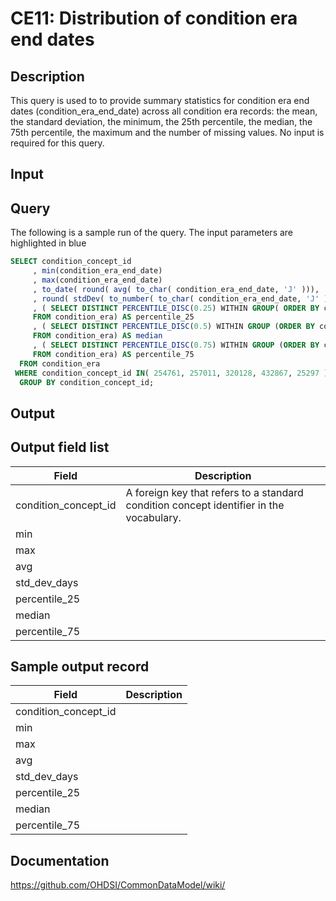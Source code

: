 <!---
Group:condition era
Name:CE11 Distribution of condition era end dates
Author:Patrick Ryan
CDM Version: 5.0
-->

# CE11: Distribution of condition era end dates

## Description
This query is used to to provide summary statistics for condition era end dates (condition_era_end_date) across all condition era records: the mean, the standard deviation, the minimum, the 25th percentile, the median, the 75th percentile, the maximum and the number of missing values. No input is required for this query.

## Input <None>

## Query
The following is a sample run of the query. The input parameters are highlighted in  blue

```sql
SELECT condition_concept_id
     , min(condition_era_end_date)
     , max(condition_era_end_date)
     , to_date( round( avg( to_char( condition_era_end_date, 'J' ))), 'J')
     , round( stdDev( to_number( to_char( condition_era_end_date, 'J' ), 9999999 ))) AS std_dev_days
     , ( SELECT DISTINCT PERCENTILE_DISC(0.25) WITHIN GROUP( ORDER BY condition_era_end_date ) over () 
     FROM condition_era) AS percentile_25
     , ( SELECT DISTINCT PERCENTILE_DISC(0.5) WITHIN GROUP (ORDER BY condition_era_end_date ) over ()
     FROM condition_era) AS median
     , ( SELECT DISTINCT PERCENTILE_DISC(0.75) WITHIN GROUP (ORDER BY condition_era_end_date ) over ()
     FROM condition_era) AS percentile_75
  FROM condition_era
 WHERE condition_concept_id IN( 254761, 257011, 320128, 432867, 25297 )
  GROUP BY condition_concept_id;
```

## Output

## Output field list

|  Field |  Description |
| --- | --- |
| condition_concept_id | A foreign key that refers to a standard condition concept identifier in the vocabulary. |
| min |   |
| max |   |
| avg |   |
| std_dev_days |   |
| percentile_25 |   |
| median |   |
| percentile_75 |   |

## Sample output record

|  Field |  Description |
| --- | --- |
| condition_concept_id |   |
| min |   |
| max |   |
| avg |   |
| std_dev_days |   |
| percentile_25 |   |
| median |   |
| percentile_75 |   |

## Documentation
https://github.com/OHDSI/CommonDataModel/wiki/
